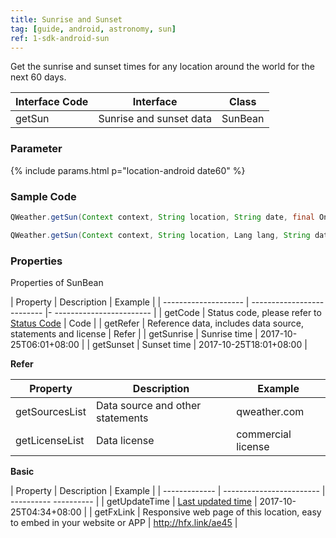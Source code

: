 ```yaml
---
title: Sunrise and Sunset
tag: [guide, android, astronomy, sun]
ref: 1-sdk-android-sun
---
```


Get the sunrise and sunset times for any location around the world for the next 60 days.

| Interface Code| Interface  | Class |
| -------------- | ---------- | ----------- |
| getSun| Sunrise and sunset data  | SunBean |

### Parameter

{% include params.html p="location-android date60" %}

### Sample Code

```java
QWeather.getSun(Context context, String location, String date, final OnResultSunListener listener) ;

QWeather.getSun(Context context, String location, Lang lang, String date, final OnResultSunListener listener) 
```

### Properties

Properties of SunBean

| Property | Description | Example |
| -------------------- | -------------------------- |- ------------------------ |
| getCode | Status code, please refer to [Status Code](/en/docs/resource/status-code/) | Code |
| getRefer | Reference data, includes data source, statements and license | Refer |
| getSunrise | Sunrise time | 2017-10-25T06:01+08:00 |
| getSunset | Sunset time | 2017-10-25T18:01+08:00 |

**Refer**

| Property | Description | Example |
| -------------- | ------------ | ------------------ |
| getSourcesList | Data source and other statements | qweather.com |
| getLicenseList | Data license | commercial license |

**Basic**

| Property | Description | Example |
| ------------- | ------------------------ | ---------- ---------- |
| getUpdateTime | [Last updated time](/en/docs/resource/glossary#update-time) | 2017-10-25T04:34+08:00 |
| getFxLink | Responsive web page of this location, easy to embed in your website or APP | http://hfx.link/ae45 |
